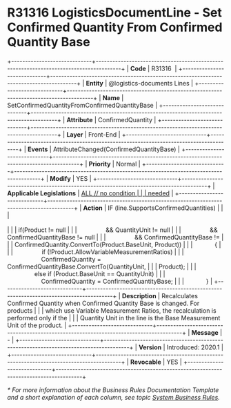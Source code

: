 ﻿---
erp.type: front-end-business-rule
erp.entity: logistics-documents
---

# R31316 LogisticsDocumentLine - Set Confirmed Quantity From Confirmed Quantity Base
+-----------------------------+---------------------------------------------------------------------------------------+
| **Code**                    | R31316                                                                                |
+-----------------------------+---------------------------------------------------------------------------------------+
| **Entity**                  | @logistics-documents Lines                                                            |
+-----------------------------+---------------------------------------------------------------------------------------+
| **Name**                    | SetConfirmedQuantityFromConfirmedQuantityBase                                         |
+-----------------------------+---------------------------------------------------------------------------------------+
| **Attribute**               | ConfirmedQuantity                                                                     |
+-----------------------------+---------------------------------------------------------------------------------------+
| **Layer**                   | Front-End                                                                             |
+-----------------------------+---------------------------------------------------------------------------------------+
| **Events**                  | AttributeChanged(ConfirmedQuantityBase)                                               |
+-----------------------------+---------------------------------------------------------------------------------------+
| **Priority**                | Normal                                                                                |
+-----------------------------+---------------------------------------------------------------------------------------+
| **Modify**                  | YES                                                                                   |
+-----------------------------+---------------------------------------------------------------------------------------+
| **Applicable Legislations** | [ALL // no condition                                                                  |
|                             | needed](xref:applicable-legislations)                                                 |
+-----------------------------+---------------------------------------------------------------------------------------+
| **Action**                  | IF (line.SupportsConfirmedQuantities)                                                 |
|                             | <br/><br/>                                                                            |
|                             | if(Product != null                                                                    |
|                             |                 && QuantityUnit != null                                               |
|                             |                 && ConfirmedQuantityBase != null                                      |
|                             |                 && ConfirmedQuantityBase !=                                           |
|                             | ConfirmedQuantity.ConvertTo(Product.BaseUnit, Product))                               |
|                             |             {                                                                         |
|                             |                 if (!Product.AllowVariableMeasurementRatios)                          |
|                             |                     ConfirmedQuantity = ConfirmedQuantityBase.ConvertTo(QuantityUnit, |
|                             | Product);                                                                             |
|                             |                 else if (Product.BaseUnit == QuantityUnit)                            |
|                             |                     ConfirmedQuantity = ConfirmedQuantityBase;                        |
|                             |             }                                                                         |
+-----------------------------+---------------------------------------------------------------------------------------+
| **Description**             | Recalculates Confirmed Quantity when Confirmed Quantity Base is changed. For products |
|                             | which use Variable Measurement Ratios, the recalculation is performed only if the     |
|                             | Quantity Unit in the line is the Base Мeasurement Unit of the product.                |
+-----------------------------+---------------------------------------------------------------------------------------+
| **Message**                 | \-                                                                                    |
+-----------------------------+---------------------------------------------------------------------------------------+
| **Version**                 | Introduced: 2020.1                                                                    |
+-----------------------------+---------------------------------------------------------------------------------------+
| **Revocable**               | YES                                                                                   |
+-----------------------------+---------------------------------------------------------------------------------------+

*\* For more information about the Business Rules Documentation Template and a short explanation of each column, see
topic [System Business Rules](../templates/template-description-system-business-rules.md).*

